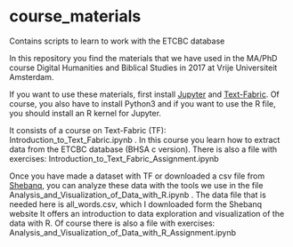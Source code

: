 # course_materials
Contains scripts to learn to work with the ETCBC database

In this repository you find the materials that we have used in the MA/PhD course Digital Humanities and Biblical Studies in 2017 at 
Vrije Universiteit Amsterdam.

If you want to use these materials, first install [Jupyter](https://jupyter.org) and [Text-Fabric](https://github.com/Dans-labs/text-fabric/wiki). Of course, you also have to install Python3 and if you want to use the R file, you should install an R kernel for Jupyter.

It consists of a course on Text-Fabric (TF): Introduction_to_Text_Fabric.ipynb . In this course you learn how to extract data from the ETCBC database (BHSA c version). 
There is also a file with exercises: Introduction_to_Text_Fabric_Assignment.ipynb

Once you have made a dataset with TF or downloaded a csv file from [Shebanq](https://shebanq.ancient-data.org), you can analyze these data with the tools we use in the file Analysis_and_Visualization_of_Data_with_R.ipynb . 
The data file that is needed here is all_words.csv, which I downloaded form the Shebanq website It offers an introduction to data exploration and visualization of the data with R. 
Of course there is also a file with exercises: Analysis_and_Visualization_of_Data_with_R_Assignment.ipynb

